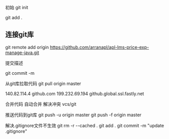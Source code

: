 
初始
  git init

  git add .

## 连接git库
   git remote add origin https://github.com/arranapl/apl-lms-price-exp-manage-java.git


提交描述

  git commit -m 


从git库拉取代码
  git pull   origin master
  
  
 
  
140.82.114.4    github.com
199.232.69.194  github.global.ssl.fastly.net

合并代码
   自动合并
   解决冲突  vcs/git


推送代码到git库
  git push -u origin master
  git push -f origin master



解决.gitignore文件不生效
git rm -r --cached .
git add .
git commit -m "update .gitignore"



